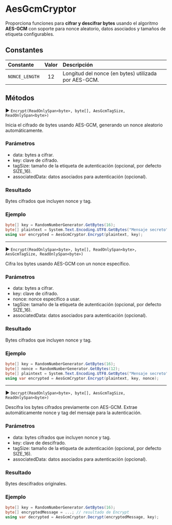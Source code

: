 # AesGcmCryptor

Proporciona funciones para **cifrar y descifrar bytes** usando el algoritmo **AES-GCM** con soporte para nonce aleatorio, datos asociados y tamaños de etiqueta configurables.

## Constantes

| Constante      | Valor | Descripción                                          |
| :------------- | :---: | :--------------------------------------------------- |
| `NONCE_LENGTH` |   12  | Longitud del nonce (en bytes) utilizada por AES-GCM. |

## Métodos

▶ `Encrypt(ReadOnlySpan<byte>, byte[], AesGcmTagSize, ReadOnlySpan<byte>)`

Inicia el cifrado de bytes usando AES-GCM, generando un nonce aleatorio automáticamente.

### Parámetros

* data: bytes a cifrar.
* key: clave de cifrado.
* tagSize: tamaño de la etiqueta de autenticación (opcional, por defecto SIZE_16).
* associatedData: datos asociados para autenticación (opcional).

### Resultado

Bytes cifrados que incluyen nonce y tag.

### Ejemplo

```csharp
byte[] key = RandomNumberGenerator.GetBytes(16);
byte[] plaintext = System.Text.Encoding.UTF8.GetBytes("Mensaje secreto");
using var encrypted = AesGcmCryptor.Encrypt(plaintext, key);
```

---

▶ `Encrypt(ReadOnlySpan<byte>, byte[], ReadOnlySpan<byte>, AesGcmTagSize, ReadOnlySpan<byte>)`

Cifra los bytes usando AES-GCM con un nonce específico.

### Parámetros

* data: bytes a cifrar.
* key: clave de cifrado.
* nonce: nonce específico a usar.
* tagSize: tamaño de la etiqueta de autenticación (opcional, por defecto SIZE_16).
* associatedData: datos asociados para autenticación (opcional).

### Resultado

Bytes cifrados que incluyen nonce y tag.

### Ejemplo

```csharp
byte[] key = RandomNumberGenerator.GetBytes(16);
byte[] nonce = RandomNumberGenerator.GetBytes(12);
byte[] plaintext = System.Text.Encoding.UTF8.GetBytes("Mensaje secreto");
using var encrypted = AesGcmCryptor.Encrypt(plaintext, key, nonce);
```

---

▶ `Decrypt(ReadOnlySpan<byte>, byte[], AesGcmTagSize, ReadOnlySpan<byte>)`

Descifra los bytes cifrados previamente con AES-GCM. Extrae automáticamente nonce y tag del mensaje para la autenticación.

### Parámetros

* data: bytes cifrados que incluyen nonce y tag.
* key: clave de descifrado.
* tagSize: tamaño de la etiqueta de autenticación (opcional, por defecto SIZE_16).
* associatedData: datos asociados para autenticación (opcional).

### Resultado

Bytes descifrados originales.

### Ejemplo

```csharp
byte[] key = RandomNumberGenerator.GetBytes(16);
byte[] encryptedMessage = ...; // resultado de Encrypt
using var decrypted = AesGcmCryptor.Decrypt(encryptedMessage, key);
```
